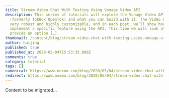 ```yaml
---
title: Stream Video Chat With Texting Using Vonage Video API
description: This series of tutorials will explore the Vonage Video API
  (formerly TokBox OpenTok) and what you can build with it. The Video API is
  very robust and highly customizable, and in each post, we’ll show how to
  implement a specific feature using the API. This time we will look at how to
  provide an option […]
thumbnail: /content/blog/stream-video-chat-with-texting-using-vonage-video-api-dr/Dev_Stream-Video_Texting_1200x600.png
author: huijing
published: true
published_at: 2020-05-04T15:53:35.000Z
comments: true
category: tutorial
tags: []
canonical: https://www.nexmo.com/blog/2020/05/04/stream-video-chat-with-texting-using-vonage-video-api-dr
redirect: https://www.nexmo.com/blog/2020/05/04/stream-video-chat-with-texting-using-vonage-video-api-dr
---
```


Content to be migrated...
